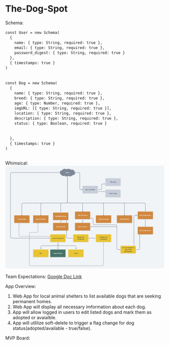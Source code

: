 # The-Dog-Spot

Schema:
```
const User = new Schema(
  {
    name: { type: String, required: true },
    email: { type: String, required: true },
    password_digest: { type: String, required: true }
  },
  { timestamps: true }
)


const Dog = new Schema(
  {
    name: { type: String, required: true },
    breed: { type: String, required: true },
    age: { type: Number, required: true },
    imgURL: [{ type: String, required: true }],
    location: { type: String, required: true },
    description: { type: String, required: true },
    status: { type: Boolean, required: true }
    
    
  },
  { timestamps: true }
)


```

Whimsical: 
![Whimsical Diagram](https://github.com/amarp86/The-Dog-Spot/blob/dev/Screen%20Shot%202021-03-08%20at%201.57.32%20PM.png)


Team Expectations:
[Google Doc Link](https://docs.google.com/document/d/e/2PACX-1vRJvBFhamLdhd8FuCzWC0053Q8ADoPnr4qJiDSAVrL8B2Awl28F5DWS5smkcC5bglCkZc4lsrpLuKSA/pub)


App Overview:
1. Web App for local animal shelters to list available dogs that are seeking permanent homes.
2. Web App will display all necessary imformation about each dog.
3. App will allow logged in users to edit listed dogs and mark them as adopted or avaialble.
4. App will utlilize soft-delete to trigger a flag change for dog status(adopted/available - true/false).


MVP Board:



